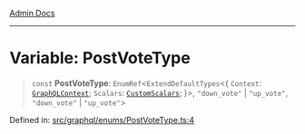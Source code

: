 [Admin Docs](/)

***

# Variable: PostVoteType

> `const` **PostVoteType**: `EnumRef`\<`ExtendDefaultTypes`\<\{ `Context`: [`GraphQLContext`](../../../context/type-aliases/GraphQLContext.md); `Scalars`: [`CustomScalars`](../../../scalars/type-aliases/CustomScalars.md); \}\>, `"down_vote"` \| `"up_vote"`, `"down_vote"` \| `"up_vote"`\>

Defined in: [src/graphql/enums/PostVoteType.ts:4](https://github.com/PurnenduMIshra129th/talawa-api/blob/8bb4483f6aa0d175e00d3d589e36182f9c58a66a/src/graphql/enums/PostVoteType.ts#L4)
